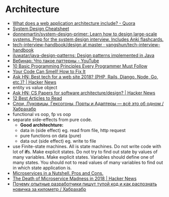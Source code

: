 # Architecture
- [What does a web application architecture include? - Quora](https://www.quora.com/What-does-a-web-application-architecture-include)
- [System Design Cheatsheet](https://gist.github.com/vasanthk/485d1c25737e8e72759f)
- [donnemartin/system-design-primer: Learn how to design large-scale systems. Prep for the system design interview. Includes Anki flashcards.](https://github.com/donnemartin/system-design-primer)
- [tech-interview-handbook/design at master · yangshun/tech-interview-handbook](https://github.com/yangshun/tech-interview-handbook/tree/master/design)
- [iluwatar/java-design-patterns: Design patterns implemented in Java](https://github.com/iluwatar/java-design-patterns)
- [Вебинар: Что такое паттерны - YouTube](https://www.youtube.com/watch?v=wX6BBaQZpzE)
- [10 Basic Programming Principles Every Programmer Must Follow](http://www.makeuseof.com/tag/basic-programming-principles/)
- [Your Code Can Smell! How to Fix It](http://www.makeuseof.com/tag/code-smells-fix/)
- [Ask HN: Best tech for a web site 2018? (PHP, Rails, Django, Node, Go, etc.)? | Hacker News](https://news.ycombinator.com/item?id=15685905)
- entity vs value object
- [Ask HN: CS Papers for software architecture/design? | Hacker News](https://news.ycombinator.com/item?id=15775548)
- [12 Best Articles to Read](http://www.yegor256.com/best.html)
- [Слои, Луковицы, Гексогоны, Порты и Адаптеры — всё это об одном / Хабрахабр](https://habrahabr.ru/post/344164/)
- functional vs oop, fp vs oop
- separate side-effects from pure code.
    - **Good architechture:**
    - data in (side effect) eg. read from file, http request 
    - pure functions on data (pure)
    - data out (side effect) eg. write to file
- use Finite-state machines. All is state machines. Do not write code with lot of **if**s. Make explicit states. Do not try to find out state by values of many variables. Make explicit states. Variables should define one of many states. You should not to read values of many variables to find out in which state application is.
- [Microservices in a Nutshell. Pros and Cons.](https://blog.philipphauer.de/microservices-nutshell-pros-cons/)
- [The Death of Microservice Madness in 2018 | Hacker News](https://news.ycombinator.com/item?id=16200007)
- [Почему опытные разработчики пишут тупой код и как распознать новичка за километр / Хабрахабр](https://habrahabr.ru/post/347166/)
